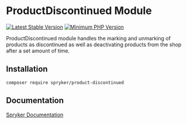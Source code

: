 # ProductDiscontinued Module
[![Latest Stable Version](https://poser.pugx.org/spryker/product-discontinued/v/stable.svg)](https://packagist.org/packages/spryker/product-discontinued)
[![Minimum PHP Version](https://img.shields.io/badge/php-%3E%3D%208.1-8892BF.svg)](https://php.net/)

ProductDiscontinued module handles the marking and unmarking of products as discontinued as well as deactivating products from the shop after a set amount of time.

## Installation

```
composer require spryker/product-discontinued
```

## Documentation

[Spryker Documentation](https://docs.spryker.com)

